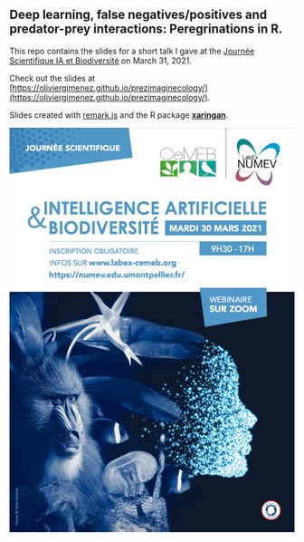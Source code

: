 ## Deep learning, false negatives/positives and predator-prey interactions: Peregrinations in R.

This repo contains the slides for a short talk I gave at the [Journée Scientifique IA et Biodiversité](https://www.labex-cemeb.org/en/node/4374) on March 31, 2021.

Check out the slides at [https://oliviergimenez.github.io/prezimaginecology/](https://oliviergimenez.github.io/prezimaginecology/).

Slides created with [remark.js](http://remarkjs.com/) and the R package [**xaringan**](https://github.com/yihui/xaringan).

![](https://github.com/oliviergimenez/prezDLoccupancy/blob/master/img/affiche_ia_vf.jpg?raw=true)
